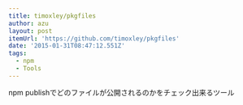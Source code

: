 ```yaml
---
title: timoxley/pkgfiles
author: azu
layout: post
itemUrl: 'https://github.com/timoxley/pkgfiles'
date: '2015-01-31T08:47:12.551Z'
tags:
  - npm
  - Tools
---
```

npm publishでどのファイルが公開されるのかをチェック出来るツール
